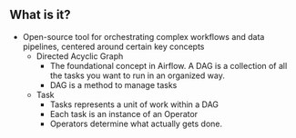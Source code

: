 ## What is it?
- Open-source tool for orchestrating complex workflows and data pipelines, centered around certain key concepts
	- Directed Acyclic Graph
		- The foundational concept in Airflow. A DAG is a collection of all the tasks you want to run in an organized way.
		- DAG is a method to manage tasks
	- Task
		- Tasks represents a unit of work within a DAG
		- Each task is an instance of an Operator
		- Operators determine what actually gets done. 